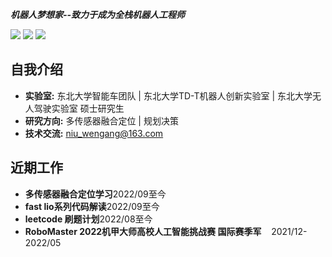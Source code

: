 ***机器人梦想家--致力于成为全栈机器人工程师***

[![](https://img.shields.io/badge/Bilibili-robotics%E6%B8%AF-brightgreen)](https://space.bilibili.com/356146260)
[![](https://img.shields.io/badge/CSDN%E5%8D%9A%E5%AE%A2-robotics%E6%B8%AF-brightgreen)](https://blog.csdn.net/weixin_37684239?type=blog)
![](https://visitor-badge.laobi.icu/badge?page_id=niuwengang.visitor-badge)

## 自我介绍
+ **实验室:** 东北大学智能车团队 | 东北大学TD-T机器人创新实验室 | 东北大学无人驾驶实验室 硕士研究生
+ **研究方向:** 多传感器融合定位 | 规划决策
+ **技术交流:** niu_wengang@163.com


## 近期工作
+ **多传感器融合定位学习**2022/09至今 
+ **fast lio系列代码解读**2022/09至今 
+ **leetcode 刷题计划**2022/08至今 
+ **RoboMaster 2022机甲大师高校人工智能挑战赛 国际赛季军**&nbsp;&nbsp;&nbsp;&nbsp;2021/12-2022/05 


